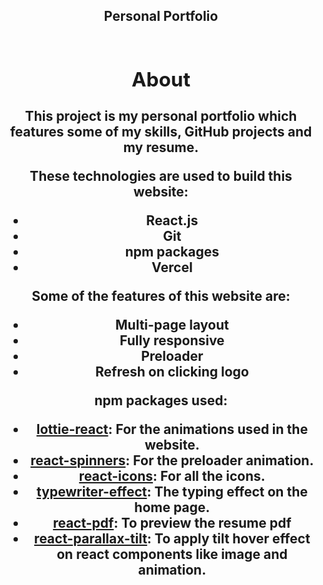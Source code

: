 <h2 align="center">Personal Portfolio <br/> <a Himanshu Yadav >

<br/>

## About
<p>This project is my personal portfolio which features some of my skills, GitHub projects and my resume.</p>
<p>These technologies are used to build this website:</p>
<ul>
  <li>React.js</li>
  <li>Git</li>
  <li>npm packages</li>
  <li>Vercel</li>
</ul>

<p>Some of the features of this website are:</p>
<ul>
  <li>Multi-page layout</li>
  <li>Fully responsive</li>
  <li>Preloader</li>
  <li>Refresh on clicking logo</li>
</ul>

<p>npm packages used:</p>
<ul>
  <li><a target="_blank" href="https://www.npmjs.com/package/lottie-react">lottie-react</a>: For the animations used in the website.</li>
  <li><a href="https://www.npmjs.com/package/react-spinners">react-spinners</a>: For the preloader animation.</li>
  <li><a href="https://www.npmjs.com/package/react-icons">react-icons</a>: For all the icons.</li>
  <li><a href="https://www.npmjs.com/package/typewriter-effect">typewriter-effect</a>: The typing effect on the home page.</li>
  <li><a href="https://www.npmjs.com/package/react-pdf">react-pdf</a>: To preview the resume pdf</li>
  <li><a href="https://www.npmjs.com/package/react-parallax-tilt">react-parallax-tilt</a>: To apply tilt hover effect on react components like image and animation.</li>
</ul>

